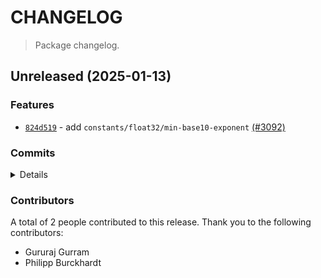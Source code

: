 # CHANGELOG

> Package changelog.

<section class="release" id="unreleased">

## Unreleased (2025-01-13)

<section class="features">

### Features

-   [`824d519`](https://github.com/stdlib-js/stdlib/commit/824d5196406ebb5c9f73aedfd69d30fd6df0e2e0) - add `constants/float32/min-base10-exponent` [(#3092)](https://github.com/stdlib-js/stdlib/pull/3092)

</section>

<!-- /.features -->

<section class="commits">

### Commits

<details>

-   [`4301694`](https://github.com/stdlib-js/stdlib/commit/43016945387e02d6396d33cb7134c62c977b7fd8) - **docs:** update related packages sections [(#4362)](https://github.com/stdlib-js/stdlib/pull/4362) _(by stdlib-bot)_
-   [`92c0d4e`](https://github.com/stdlib-js/stdlib/commit/92c0d4e65a8ffef2a2264ba906cfe8020c483b13) - **docs:** clean-up and use C floats when appropriate _(by Philipp Burckhardt)_
-   [`824d519`](https://github.com/stdlib-js/stdlib/commit/824d5196406ebb5c9f73aedfd69d30fd6df0e2e0) - **feat:** add `constants/float32/min-base10-exponent` [(#3092)](https://github.com/stdlib-js/stdlib/pull/3092) _(by Gururaj Gurram, Philipp Burckhardt)_

</details>

</section>

<!-- /.commits -->

<section class="contributors">

### Contributors

A total of 2 people contributed to this release. Thank you to the following contributors:

-   Gururaj Gurram
-   Philipp Burckhardt

</section>

<!-- /.contributors -->

</section>

<!-- /.release -->

